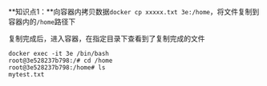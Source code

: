 **知识点1：**向容器内拷贝数据`docker cp xxxxx.txt 3e:/home`，将文件复制到容器内的`/home`路径下

复制完成后，进入容器，在指定目录下查看到了复制完成的文件

```shell
docker exec -it 3e /bin/bash
root@3e528237b798:/# cd /home
root@3e528237b798:/home# ls
mytest.txt
```






